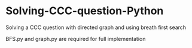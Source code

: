 # Solving-CCC-question-Python
Solving a CCC question with directed graph and using breath first search

BFS.py and graph.py are required for full implementation
